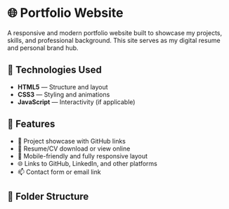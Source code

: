 # 🌐 Portfolio Website

A responsive and modern portfolio website built to showcase my projects, skills, and professional background. This site serves as my digital resume and personal brand hub.

## 🔧 Technologies Used

- **HTML5** — Structure and layout
- **CSS3** — Styling and animations
- **JavaScript** — Interactivity (if applicable)

## 🚀 Features

- 💼 Project showcase with GitHub links
- 📄 Resume/CV download or view online
- 📱 Mobile-friendly and fully responsive layout
- 🌐 Links to GitHub, LinkedIn, and other platforms
- 📫 Contact form or email link

## 🧱 Folder Structure

